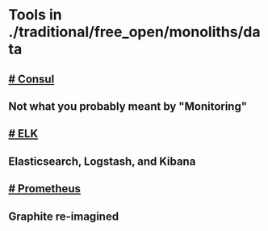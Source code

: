 # Tools in ./traditional/free_open/monoliths/data
## [# Consul](consul.md)
## Not what you probably meant by "Monitoring"
## [# ELK](elk.md)
## Elasticsearch, Logstash, and Kibana
## [# Prometheus](prometheus.md)
## Graphite re-imagined
